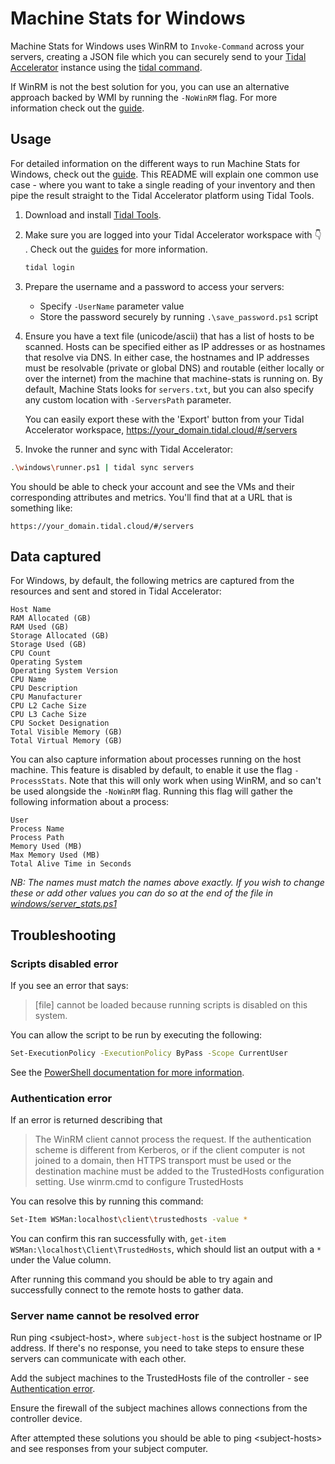 # Machine Stats for Windows

Machine Stats for Windows uses WinRM to `Invoke-Command` across your servers, creating a JSON file which you can securely send to your [Tidal Accelerator](https://tidalcloud.com/) instance using the [tidal command](https://tidalcloud.com/tidal-tools/).

If WinRM is not the best solution for you, you can use an alternative approach backed by WMI by running the `-NoWinRM` flag. For more information check out the [guide](https://guides.tidal.cloud/machine_stats.html#gather-machine-stats-without-winrm).

## Usage

For detailed information on the different ways to run Machine Stats for Windows, check out the [guide](https://guides.tidal.cloud/machine_stats.html#windows). This README will explain one common use case - where you want to take a single reading of your inventory and then pipe the result straight to the Tidal Accelerator platform using Tidal Tools.

1. Download and install [Tidal Tools](https://get.tidal.sh/).

2. Make sure you are logged into your Tidal Accelerator workspace with 👇 . Check out the [guides](https://guides.tidal.cloud/tidal-tools.html#using-tidal-tools) for more information.

   ```sh
   tidal login
   ```

3. Prepare the username and a password to access your servers:
    - Specify `-UserName` parameter value
    - Store the password securely by running `.\save_password.ps1` script

4. Ensure you have a text file (unicode/ascii) that has a list of hosts to be scanned. Hosts can be specified either as IP addresses or as hostnames that resolve via DNS. In either case, the hostnames and IP addresses must be resolvable (private or global DNS) and routable (either locally or over the internet) from the machine that machine-stats is running on. By default, Machine Stats looks for `servers.txt`, but you can also specify any custom location with `-ServersPath` parameter.

   You can easily export these with the 'Export' button from your Tidal Accelerator workspace, <https://your_domain.tidal.cloud/#/servers>

5. Invoke the runner and sync with Tidal Accelerator:

```sh
.\windows\runner.ps1 | tidal sync servers
```

You should be able to check your account and see the VMs and their corresponding attributes and metrics. You'll find that at a URL that is something like:

`https://your_domain.tidal.cloud/#/servers`

## Data captured

For Windows, by default, the following metrics are captured from the resources and sent and stored in Tidal Accelerator:

```text
Host Name
RAM Allocated (GB)
RAM Used (GB)
Storage Allocated (GB)
Storage Used (GB)
CPU Count
Operating System
Operating System Version
CPU Name
CPU Description
CPU Manufacturer
CPU L2 Cache Size
CPU L3 Cache Size
CPU Socket Designation
Total Visible Memory (GB)
Total Virtual Memory (GB)
```

You can also capture information about processes running on the host machine. This feature is disabled by default, to enable it use the flag `-ProcessStats`. Note that this will only work when using WinRM, and so can't be used alongside the `-NoWinRM` flag. Running this flag will gather the following information about a process:

```text
User
Process Name
Process Path
Memory Used (MB)
Max Memory Used (MB)
Total Alive Time in Seconds
```

*NB: The names must match the names above exactly. If you wish to change these or add other values you can do so at the end of the file in [windows/server_stats.ps1](windows/server_stats.ps1)*

## Troubleshooting

### Scripts disabled error

If you see an error that says:

>[file] cannot be loaded because running scripts is disabled on this system.

You can allow the script to be run by executing the following:

```sh
Set-ExecutionPolicy -ExecutionPolicy ByPass -Scope CurrentUser
```

See the [PowerShell documentation for more information](https://docs.microsoft.com/en-us/powershell/module/microsoft.powershell.security/set-executionpolicy).

### Authentication error

If an error is returned describing that

>The WinRM client cannot process the request. If the authentication scheme is different from Kerberos, or if the client computer is not joined to a domain, then HTTPS transport must be used or the destination machine must be added to the TrustedHosts configuration setting. Use winrm.cmd to configure TrustedHosts

You can resolve this by running this command:

```sh
Set-Item WSMan:localhost\client\trustedhosts -value *
```

You can confirm this ran successfully with, `get-item WSMan:\localhost\Client\TrustedHosts`, which should list an output with a `*` under the Value column.

After running this command you should be able to try again and successfully connect to the remote hosts to gather data.

### Server name cannot be resolved error

Run ping \<subject-host\>, where `subject-host` is the subject hostname or IP address. If there's no response, you need to take steps to ensure these servers can communicate with each other.

Add the subject machines to the TrustedHosts file of the controller - see [Authentication error](#authentication-error).

Ensure the firewall of the subject machines allows connections from the controller device.

After attempted these solutions you should be able to ping \<subject-hosts\> and see responses from your subject computer.
